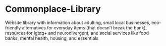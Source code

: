 # Commonplace-Library
Website library with information about adulting, small local businesses, eco-friendly alternatives for everyday items (that doesn’t break the bank), resources for lgbtq+ and neurodivergent, and social services like food banks, mental health, housing, and essentials.
